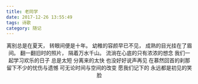 ```yaml
---
title: 老同学
date: 2017-12-26 13:55:49
tags: 诗歌
category: 随记
---
```


<center>
离别总是在夏天，
转眼间便是十年。
幼稚的容颜早已不见，
成熟的目光挂在了眉间。
翻一翻旧时的照片，
隔着万水千山。
流淌在心底的只有浓浓的想念
我们一起学习欢乐的日子
总是太短
分离来的太快
也没好好说声再见
在慕然回首的刹那
留下不少的忧伤与遗憾
可无论时间与空间的改变
愿我们记下的
永远都是初见的笑脸
</center>